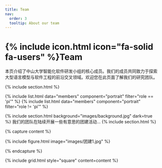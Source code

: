 ```yaml
---
title: Team
nav:
  order: 3
  tooltip: About our team
---
```


# {% include icon.html icon="fa-solid fa-users" %}Team

本页介绍了中山大学智能化软件研发小组的核心成员。我们的成员共同致力于探索大型语言模型与软件工程的前沿交叉领域。欢迎您在此页面了解我们的研究团队。

{% include section.html %}

{% include list.html data="members" component="portrait" filter="role == 'pi'" %}
{% include list.html data="members" component="portrait" filter="role != 'pi'" %}

{% include section.html background="images/background.jpg" dark=true %}
我们的团队在陆续开展一些有意思的团建活动...
{% include section.html %}



{% capture content %}

{% include figure.html image="images/团建1.jpg" %}

{% endcapture %}

{% include grid.html style="square" content=content %}
